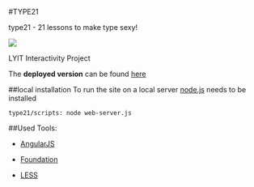 #TYPE21

type21 - 21 lessons to make type sexy!

![](https://raw.github.com/fuhlig/type21/master/app/img/type21_device.png)

LYIT Interactivity Project

The **deployed version** can be found [here](http://fuhlig.github.com/type21/)

##local installation
To run the site on a local server [node.js](http://nodejs.org/) needs to be installed

`type21/scripts: node web-server.js`


##Used Tools:
* [AngularJS](http://angularjs.org)
* [Foundation](http://foundation.zurb.com)

* [LESS](http://lesscss.org)



